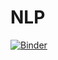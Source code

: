 # NLP

[![Binder](https://mybinder.org/badge_logo.svg)](https://mybinder.org/v2/gh/AdilSahiner/NaturalLanguageProcessing/master)
